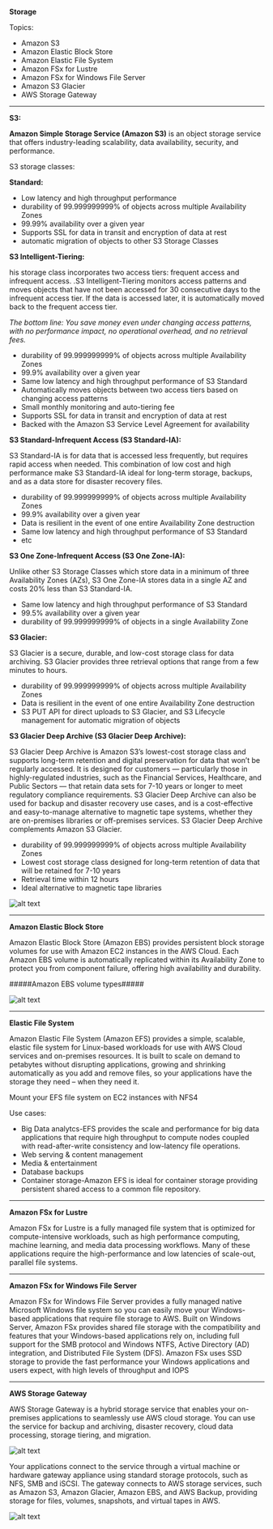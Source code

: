 **Storage**

Topics:

* Amazon S3
* Amazon Elastic Block Store
* Amazon Elastic File System
* Amazon FSx for Lustre
* Amazon FSx for Windows File Server
* Amazon S3 Glacier
* AWS Storage Gateway



***

**S3:**

**Amazon Simple Storage Service (Amazon S3)** is an object storage service that offers industry-leading scalability, data availability, security, and performance.

S3 storage classes:

**Standard:**

* Low latency and high throughput performance
* durability of 99.999999999% of objects across multiple Availability Zones
* 99.99% availability over a given year
* Supports SSL for data in transit and encryption of data at rest
* automatic migration of objects to other S3 Storage Classes 

**S3 Intelligent-Tiering:**

his storage class incorporates two access tiers: frequent access and infrequent access. .S3 Intelligent-Tiering monitors access patterns and moves objects that have not been accessed for 30 consecutive days to the infrequent access tier. If the data is accessed later, it is automatically moved back to the frequent access tier.

 *The bottom line: You save money even under changing access patterns, with no performance impact, no operational overhead, and no retrieval fees.*
 
 * durability of 99.999999999% of objects across multiple Availability Zones
 * 99.9% availability over a given year
 * Same low latency and high throughput performance of S3 Standard
 * Automatically moves objects between two access tiers based on changing access patterns
 * Small monthly monitoring and auto-tiering fee
 * Supports SSL for data in transit and encryption of data at rest
 * Backed with the Amazon S3 Service Level Agreement for availability
 
 

**S3 Standard-Infrequent Access (S3 Standard-IA):**
 
 S3 Standard-IA is for data that is accessed less frequently, but requires rapid access when needed.
 This combination of low cost and high performance make S3 Standard-IA ideal for long-term storage, backups, and as a data store for disaster recovery files.
 
 * durability of 99.999999999% of objects across multiple Availability Zones
 * 99.9% availability over a given year
 * Data is resilient in the event of one entire Availability Zone destruction
 * Same low latency and high throughput performance of S3 Standard
 * etc

**S3 One Zone-Infrequent Access (S3 One Zone-IA):**
 
Unlike other S3 Storage Classes which store data in a minimum of three Availability Zones (AZs), S3 One Zone-IA stores data in a single AZ and costs 20% less than S3 Standard-IA. 

* Same low latency and high throughput performance of S3 Standard
* 99.5% availability over a given year
* durability of 99.999999999% of objects in a single Availability Zone


**S3 Glacier:**

S3 Glacier is a secure, durable, and low-cost storage class for data archiving. 
S3 Glacier provides three retrieval options that range from a few minutes to hours.

* durability of 99.999999999% of objects across multiple Availability Zones
* Data is resilient in the event of one entire Availability Zone destruction
* S3 PUT API for direct uploads to S3 Glacier, and S3 Lifecycle management for automatic migration of objects


**S3 Glacier Deep Archive (S3 Glacier Deep Archive):**

S3 Glacier Deep Archive is Amazon S3’s lowest-cost storage class and supports long-term retention and digital preservation for data that won’t be regularly accessed. It is designed for customers — particularly those in highly-regulated industries, such as the Financial Services, Healthcare, and Public Sectors — that retain data sets for 7-10 years or longer to meet regulatory compliance requirements. S3 Glacier Deep Archive can also be used for backup and disaster recovery use cases, and is a cost-effective and easy-to-manage alternative to magnetic tape systems, whether they are on-premises libraries or off-premises services. S3 Glacier Deep Archive complements Amazon S3 Glacier.

* durability of 99.999999999% of objects across multiple Availability Zones
* Lowest cost storage class designed for long-term retention of data that will be retained for 7-10 years
* Retrieval time within 12 hours
* Ideal alternative to magnetic tape libraries

![alt text](images/s3_classes.jpg)


***

**Amazon Elastic Block Store**


Amazon Elastic Block Store (Amazon EBS) provides persistent block storage volumes for use with Amazon EC2 instances in the AWS Cloud. Each Amazon EBS volume is automatically replicated within its Availability Zone to protect you from component failure, offering high availability and durability.

#####Amazon EBS volume types#####

![alt text](images/EBS.png)

***

**Elastic File System**

Amazon Elastic File System (Amazon EFS) provides a simple, scalable, elastic file system for Linux-based workloads for use with AWS Cloud services and on-premises resources. It is built to scale on demand to petabytes without disrupting applications, growing and shrinking automatically as you add and remove files, so your applications have the storage they need – when they need it. 

Mount your EFS file system on EC2 instances with NFS4

Use cases:

* Big Data analytcs-EFS provides the scale and performance for big data applications that require high throughput to compute nodes coupled with read-after-write consistency and low-latency file operations.
* Web serving & content management
* Media & entertainment
* Database backups
* Container storage-Amazon EFS is ideal for container storage providing persistent shared access to a common file repository.

***

**Amazon FSx for Lustre**

Amazon FSx for Lustre is a fully managed file system that is optimized for compute-intensive workloads, such as high performance computing, machine learning, and media data processing workflows. Many of these applications require the high-performance and low latencies of scale-out, parallel file systems. 


***

**Amazon FSx for Windows File Server**

Amazon FSx for Windows File Server provides a fully managed native Microsoft Windows file system so you can easily move your Windows-based applications that require file storage to AWS. Built on Windows Server, Amazon FSx provides shared file storage with the compatibility and features that your Windows-based applications rely on, including full support for the SMB protocol and Windows NTFS, Active Directory (AD) integration, and Distributed File System (DFS). Amazon FSx uses SSD storage to provide the fast performance your Windows applications and users expect, with high levels of throughput and IOPS

***

**AWS Storage Gateway**

AWS Storage Gateway is a hybrid storage service that enables your on-premises applications to seamlessly use AWS cloud storage. You can use the service for backup and archiving, disaster recovery, cloud data processing, storage tiering, and migration.

![alt text](images/storage_gateway.png)

Your applications connect to the service through a virtual machine or hardware gateway appliance using standard storage protocols, such as NFS, SMB and iSCSI. The gateway connects to AWS storage services, such as Amazon S3, Amazon Glacier, Amazon EBS, and AWS Backup, providing storage for files, volumes, snapshots, and virtual tapes in AWS. 

![alt text](images/sg2.png)
























 
 
 
 
 
 
 
 
 
 
 
 
 
 
 
 
 
 
 
 
 
 
 
 
 
 
 
 
 
 
 
 
 
 
 
 
 
 
 
 
